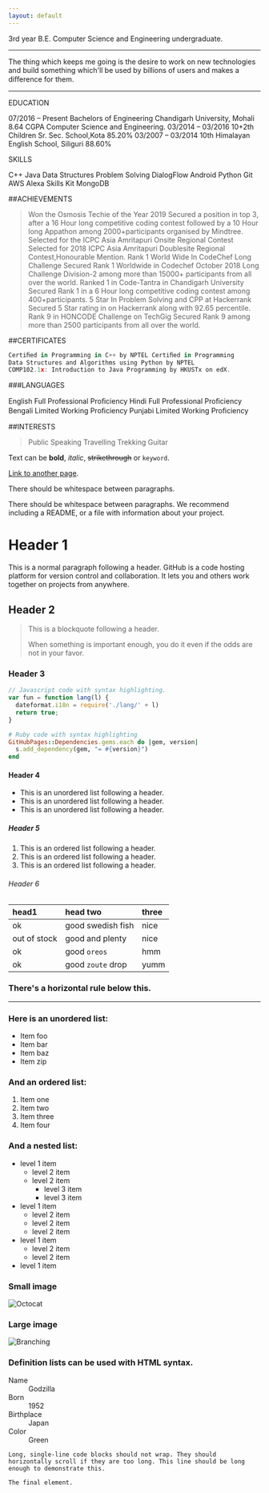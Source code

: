 ```yaml
---
layout: default
---
```


3rd year B.E. Computer Science and Engineering undergraduate.
* * *
The thing which keeps me going is the desire to work on new technologies and build something which'll be used by billions of users and makes a diﬀerence for them.

* * *

EDUCATION

07/2016 – Present
Bachelors of Engineering Chandigarh University, Mohali
8.64 CGPA
Computer Science and Engineering.
03/2014 – 03/2016
10+2th Children Sr. Sec. School,Kota
85.20%
03/2007 – 03/2014
10th Himalayan English School, Siliguri
88.60%

SKILLS

C++ Java Data Structures Problem Solving
DialogFlow Android Python Git
AWS Alexa Skills Kit MongoDB

##ACHIEVEMENTS 

>Won the Osmosis Techie of the Year 2019 Secured a position in top 3, after a 16 Hour long competitive coding contest followed by a 10 Hour long Appathon among 2000+participants organised by Mindtree.
>Selected for the ICPC Asia Amritapuri Onsite Regional Contest Selected for 2018 ICPC Asia Amritapuri Doublesite Regional Contest,Honourable Mention.
>Rank 1 World Wide In CodeChef Long Challenge Secured Rank 1 Worldwide in Codechef October 2018 Long Challenge Division-2 among more than 15000+ participants from all over the world. 
>Ranked 1 in Code-Tantra in Chandigarh University Secured Rank 1 in a 6 Hour long competitive coding contest among 400+participants.
>5 Star In Problem Solving and CPP at Hackerrank Secured 5 Star rating in on Hackerrank along with 92.65 percentile.
>Rank 9 in HONCODE Challenge on TechGig Secured Rank 9 among more than 2500 participants from all over the world.

##CERTIFICATES 

```js
Certiﬁed in Programming in C++ by NPTEL Certiﬁed in Programming
Data Structures and Algorithms using Python by NPTEL
COMP102.1x: Introduction to Java Programming by HKUSTx on edX.
```
###LANGUAGES

English Full Professional Proﬁciency
Hindi Full Professional Proﬁciency
Bengali Limited Working Proﬁciency
Punjabi Limited Working Proﬁciency

##INTERESTS

>Public Speaking
>Travelling 
>Trekking 
>Guitar





Text can be **bold**, _italic_, ~~strikethrough~~ or `keyword`.

[Link to another page](./another-page.html).

There should be whitespace between paragraphs.

There should be whitespace between paragraphs. We recommend including a README, or a file with information about your project.

# Header 1

This is a normal paragraph following a header. GitHub is a code hosting platform for version control and collaboration. It lets you and others work together on projects from anywhere.

## Header 2

> This is a blockquote following a header.
>
> When something is important enough, you do it even if the odds are not in your favor.

### Header 3

```js
// Javascript code with syntax highlighting.
var fun = function lang(l) {
  dateformat.i18n = require('./lang/' + l)
  return true;
}
```

```ruby
# Ruby code with syntax highlighting
GitHubPages::Dependencies.gems.each do |gem, version|
  s.add_dependency(gem, "= #{version}")
end
```

#### Header 4

*   This is an unordered list following a header.
*   This is an unordered list following a header.
*   This is an unordered list following a header.

##### Header 5

1.  This is an ordered list following a header.
2.  This is an ordered list following a header.
3.  This is an ordered list following a header.

###### Header 6

| head1        | head two          | three |
|:-------------|:------------------|:------|
| ok           | good swedish fish | nice  |
| out of stock | good and plenty   | nice  |
| ok           | good `oreos`      | hmm   |
| ok           | good `zoute` drop | yumm  |

### There's a horizontal rule below this.

* * *

### Here is an unordered list:

*   Item foo
*   Item bar
*   Item baz
*   Item zip

### And an ordered list:

1.  Item one
1.  Item two
1.  Item three
1.  Item four

### And a nested list:

- level 1 item
  - level 2 item
  - level 2 item
    - level 3 item
    - level 3 item
- level 1 item
  - level 2 item
  - level 2 item
  - level 2 item
- level 1 item
  - level 2 item
  - level 2 item
- level 1 item

### Small image

![Octocat](https://github.githubassets.com/images/icons/emoji/octocat.png)

### Large image

![Branching](https://guides.github.com/activities/hello-world/branching.png)


### Definition lists can be used with HTML syntax.

<dl>
<dt>Name</dt>
<dd>Godzilla</dd>
<dt>Born</dt>
<dd>1952</dd>
<dt>Birthplace</dt>
<dd>Japan</dd>
<dt>Color</dt>
<dd>Green</dd>
</dl>

```
Long, single-line code blocks should not wrap. They should horizontally scroll if they are too long. This line should be long enough to demonstrate this.
```

```
The final element.
```
